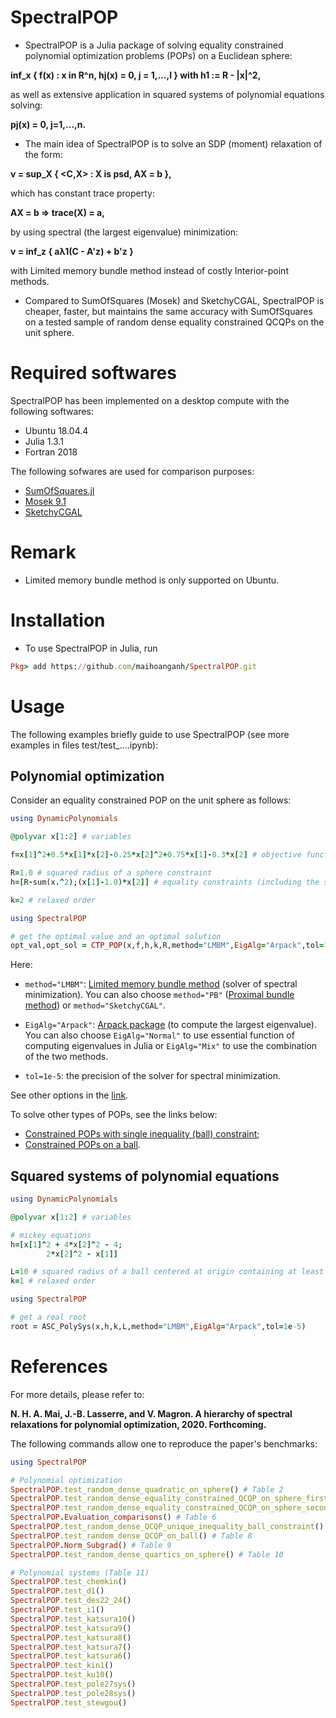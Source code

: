 # SpectralPOP
- SpectralPOP is a Julia package of solving equality constrained polynomial optimization problems (POPs) on a Euclidean sphere:

**inf_x { f(x) : x in R^n, hj(x) = 0, j = 1,...,l } with h1 := R - |x|^2,**

as well as extensive application in squared systems of polynomial equations solving:

**pj(x) = 0, j=1,...,n.**

- The main idea of SpectralPOP is to solve an SDP (moment) relaxation of the form:

**v = sup_X { <C,X> : X is psd, AX = b },**

which has constant trace property:

**AX = b => trace(X) = a,**

by using spectral (the largest eigenvalue) minimization:

**v = inf_z { aλ1(C - A'z) + b'z }**

with Limited memory bundle method instead of costly Interior-point methods.

- Compared to SumOfSquares (Mosek) and SketchyCGAL, SpectralPOP is cheaper, faster, but maintains the same accuracy with SumOfSquares on a tested sample of random dense equality constrained QCQPs on the unit sphere.

# Required softwares
SpectralPOP has been implemented on a desktop compute with the following softwares:
- Ubuntu 18.04.4
- Julia 1.3.1
- Fortran 2018

The following sofwares are used for comparison purposes:
- [SumOfSquares.jl](https://github.com/JuliaOpt/SumOfSquares.jl)
- [Mosek 9.1](https://www.mosek.com)
- [SketchyCGAL](https://github.com/alpyurtsever/SketchyCGAL)

# Remark
- Limited memory bundle method is only supported on Ubuntu.

# Installation
- To use SpectralPOP in Julia, run
```ruby
Pkg> add https://github.com/maihoanganh/SpectralPOP.git
```

# Usage
The following examples briefly guide to use SpectralPOP (see more examples in files test/test_....ipynb):

## Polynomial optimization
Consider an equality constrained POP on the unit sphere as follows:
```ruby
using DynamicPolynomials

@polyvar x[1:2] # variables

f=x[1]^2+0.5*x[1]*x[2]-0.25*x[2]^2+0.75*x[1]-0.3*x[2] # objective function to minimize

R=1.0 # squared radius of a sphere constraint
h=[R-sum(x.^2);(x[1]-1.0)*x[2]] # equality constraints (including the sphere constraint)

k=2 # relaxed order

using SpectralPOP

# get the optimal value and an optimal solution
opt_val,opt_sol = CTP_POP(x,f,h,k,R,method="LMBM",EigAlg="Arpack",tol=1e-5)
```
Here:

- ```method="LMBM"```: [Limited memory bundle method](https://github.com/maihoanganh/LMBMinterface) (solver of spectral minimization). You can also choose ```method="PB"``` ([Proximal bundle method](https://github.com/maihoanganh/ProximalBundleMethod)) or ```method="SketchyCGAL"```.

- ```EigAlg="Arpack"```: [Arpack package](https://github.com/JuliaLinearAlgebra/Arpack.jl) (to compute the largest eigenvalue). You can also choose ```EigAlg="Normal"``` to use essential function of computing eigenvalues in Julia or ```EigAlg="Mix"``` to use the combination of the two methods.

- ```tol=1e-5```: the precision of the solver for spectral minimization.

See other options in the [link](https://github.com/maihoanganh/SpectralPOP/blob/master/examples/test_random_dense_quadratic_on_sphere.ipynb).

To solve other types of POPs, see the links below:
- [Constrained POPs with single inequality (ball) constraint](https://github.com/maihoanganh/SpectralPOP/blob/master/examples/test_random_dense_QCQP_unique_inequality_(ball)_constraint.ipynb);
- [Constrained POPs on a ball](https://github.com/maihoanganh/SpectralPOP/blob/master/examples/test_random_dense_QCQP_on_ball.ipynb).

## Squared systems of polynomial equations

```ruby
using DynamicPolynomials

@polyvar x[1:2] # variables

# mickey equations
h=[x[1]^2 + 4*x[2]^2 - 4;
        2*x[2]^2 - x[1]]

L=10 # squared radius of a ball centered at origin containing at least one real root
k=1 # relaxed order

using SpectralPOP

# get a real root
root = ASC_PolySys(x,h,k,L,method="LMBM",EigAlg="Arpack",tol=1e-5)
```

# References
For more details, please refer to:

**N. H. A. Mai, J.-B. Lasserre, and V. Magron. A hierarchy of spectral relaxations for polynomial optimization, 2020. Forthcoming.**

The following commands allow one to reproduce the paper's benchmarks:
```ruby
using SpectralPOP

# Polynomial optimization
SpectralPOP.test_random_dense_quadratic_on_sphere() # Table 2
SpectralPOP.test_random_dense_equality_constrained_QCQP_on_sphere_first_order() # Table 3
SpectralPOP.test_random_dense_equality_constrained_QCQP_on_sphere_second_order() # Table 4 and 5
SpectralPOP.Evaluation_comparisons() # Table 6
SpectralPOP.test_random_dense_QCQP_unique_inequality_ball_constraint() # Table 7
SpectralPOP.test_random_dense_QCQP_on_ball() # Table 8
SpectralPOP.Norm_Subgrad() # Table 9
SpectralPOP.test_random_dense_quartics_on_sphere() # Table 10

# Polynomial systems (Table 11)
SpectralPOP.test_chemkin()
SpectralPOP.test_d1()
SpectralPOP.test_des22_24()
SpectralPOP.test_i1()
SpectralPOP.test_katsura10()
SpectralPOP.test_katsura9()
SpectralPOP.test_katsura8()
SpectralPOP.test_katsura7()
SpectralPOP.test_katsura6()
SpectralPOP.test_kin1()
SpectralPOP.test_ku10()
SpectralPOP.test_pole27sys()
SpectralPOP.test_pole28sys()
SpectralPOP.test_stewgou()
```
